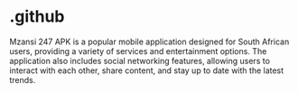 # .github
Mzansi 247 APK is a popular mobile application designed for South African users, providing a variety of services and entertainment options. The application also includes social networking features, allowing users to interact with each other, share content, and stay up to date with the latest trends. 
